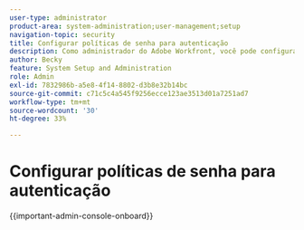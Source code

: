 ```yaml
---
user-type: administrator
product-area: system-administration;user-management;setup
navigation-topic: security
title: Configurar políticas de senha para autenticação
description: Como administrador do Adobe Workfront, você pode configurar opções de política de senha para personalizar a experiência de autenticação para seu sistema Workfront.
author: Becky
feature: System Setup and Administration
role: Admin
exl-id: 7832986b-a5e8-4f14-8802-d3b8e32b14bc
source-git-commit: c71c5c4a545f9256ecce123ae3513d01a7251ad7
workflow-type: tm+mt
source-wordcount: '30'
ht-degree: 33%

---
```


# Configurar políticas de senha para autenticação

{{important-admin-console-onboard}}

<!--REMOVE ME MARCH 2026-->

<!--As an Adobe Workfront administrator, you can configure password policy options to customize the authentication experience to your Workfront system.

We recommend that you configure authentication preferences during the Workfront implementation and only occasionally revisit them afterward.

Improved password management capabilities are coming soon or might already be available for your organization. Use either of the following sections, depending on whether your organization has access to the new authentication experience.

## Access requirements

+++ Expand to view access requirements for the functionality in this article.

You must have the following access to perform the steps in this article: 

<table style="table-layout:auto"> 
 <col> 
 <col> 
 <tbody> 
  <tr> 
   <td role="rowheader">Adobe Workfront plan</td> 
   <td>Any</td> 
  </tr> 
  <tr> 
   <td role="rowheader">Adobe Workfront license</td> 
   <td>Plan</td> 
  </tr> 
  <tr> 
   <td role="rowheader">Access level configurations</td> 
   <td> <p>You must be a Workfront administrator.</p> <p><b>NOTE</b>: If you still don't have access, ask your Workfront administrator if they set additional restrictions in your access level. For information on how a Workfront administrator can modify your access level, see <a href="../../../administration-and-setup/add-users/configure-and-grant-access/create-modify-access-levels.md" class="MCXref xref">Create or modify custom access levels</a>.</p> </td> 
  </tr> 
 </tbody> 
</table>

+++

## Configure authentication (available for all customers) {#configure-authentication-available-for-all-customers}

Authentication options are displayed for all customers. Improved password management capabilities are coming soon or might already be available for your organization, as described in the section [Configure enhanced authentication)](#configure-enhanced-authentication-coming-soon) in this article.

To configure authentication preferences:

{{step-1-to-setup}}

1. Click **System** > **Authentication**.

1. Select any of the following fields to establish the authentication settings for your organization:

   <table style="table-layout:auto"> 
    <col> 
    <col> 
    <tbody> 
     <tr> 
      <td role="rowheader">Force users to reset their password every <em>&lt;value&gt;</em> days</td> 
      <td>This establishes the time frame for users to reset their Workfront password. By default, this option is disabled. When you enable it, you can choose between 30, 60, 90, 120, 180 days. The default is 30 days.</td> 
     </tr> 
     <tr> 
      <td role="rowheader">Don't allow users to set the same password as any of their previous <em>&lt;value&gt;</em> passwords</td> 
      <td> <p>This field prohibits users from reusing passwords for a set number of resets. By default, this field is disabled. When you enable it, you can set this value to 5, 10, or 15 resets before a password can be reused.</p> <p>When this option is selected, users cannot reset their passwords more than one time in a given day</p> </td> 
     </tr> 
     <tr> 
      <td role="rowheader">If an incorrect password is entered five consecutive times, lock the account for <em>&lt;value&gt;</em> minutes: </td> 
      <td> <p>Select how long a user will be locked out of Workfront after entering an incorrect password five consecutive times. By default, this option is enabled, and the amount of wait time is 10 minutes. You can lock accounts for 10 minutes, 30 minutes, 1 hour, 8 hours, or 24 hours. </p> <p>Manually resetting the password for the user overrides this default wait value. <br>Users can reset their own passwords when they are locked out via the login screen. For more information about how they can reset their password, if they forgot it, see <a href="../../../workfront-basics/manage-your-account-and-profile/managing-your-workfront-account/reset-your-password.md" class="MCXref xref">Reset your password</a>.</p> </td> 
     </tr> 
     <tr> 
      <td role="rowheader">Passwords must contain at least <em>&lt;value&gt;</em> different types of characters:</td> 
      <td> <p>Determines how strong user passwords are required to be by allowing you to select the number of different types of characters required in your passwords.</p> <p>A recognizable dictionary word cannot be used as a password.<br>By default, Workfront requires that at least 2 of the following are present in passwords (you can also require 3 of these characters to be present for a valid password): </p> 
       <ul> 
        <li>Uppercase characters</li> 
        <li>Lowercase characters</li> 
        <li>Numbers</li> 
        <li>Symbols</li> 
       </ul> </td> 
     </tr> 
    </tbody> 
   </table>

1. Click **Save**.

## Configure enhanced authentication{#configure-enhanced-authentication-coming-soon}

This section describes the enhanced authentication experience, which might not yet be available for your organization. If your organization has not been migrated to the new authentication experience, you must configure the authentication settings, as described in [Configure authentication (available for all customers)](#configure-authentication-available-for-all-customers).

To configure enhanced authentication preferences:

{{step-1-to-setup}}

1. Click **System** > **Enhanced Authentication**.
1. In the **Password Length** box, enter the minimum number of characters required for a valid password.

   Workfront requires at least 6 characters.

1. (Optional) In the **Password Requirements** section, select the types of characters required in user passwords.

   You can increase the strength of user passwords by requiring any or all the types of characters in the Password Requirement section. The following options are available:

   | Lowercase Letters |Require at least one lowercase letter |
   |---|---|
   | Uppercase Letters |Require at least one uppercase letter |
   | Numbers |Require at least one number |
   | Special Characters |Require at least one special character |

   {style="table-layout:auto"}

1. Click **Save**.
-->